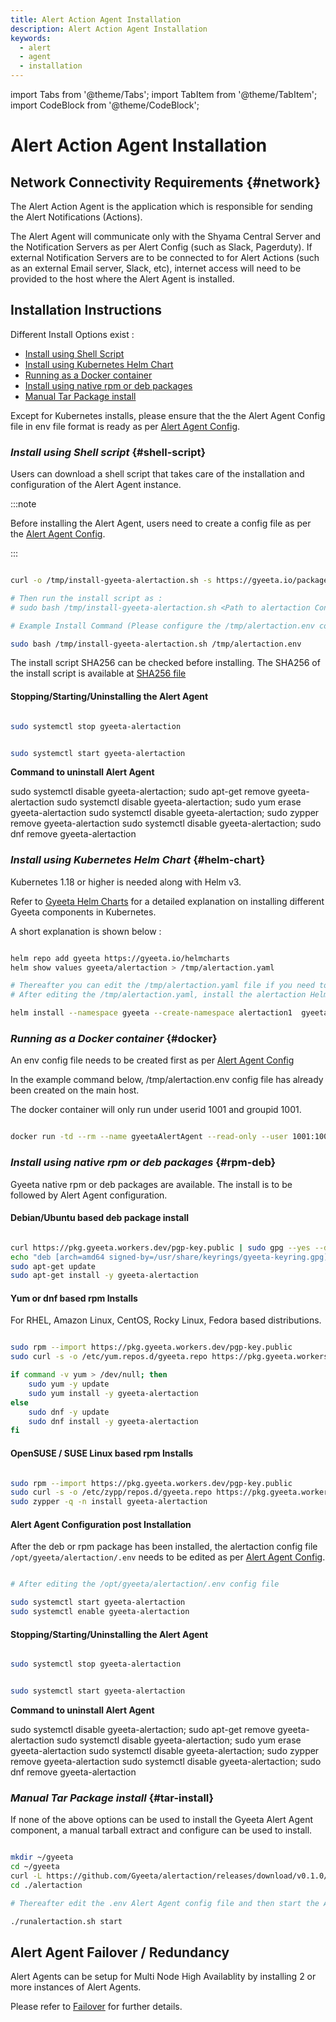 ```yaml
---
title: Alert Action Agent Installation
description: Alert Action Agent Installation
keywords:
  - alert
  - agent
  - installation
---
```


import Tabs from '@theme/Tabs';
import TabItem from '@theme/TabItem';
import CodeBlock from '@theme/CodeBlock';


# Alert Action Agent Installation

## Network Connectivity Requirements {#network}

The Alert Action Agent is the application which is responsible for sending the Alert Notifications (Actions). 

The Alert Agent will communicate only with the Shyama Central Server and the Notification Servers as per Alert Config (such as Slack, Pagerduty).
If external Notification Servers are to be connected to for Alert Actions (such as an external Email server, Slack, etc), internet access will 
need to be provided to the host where the Alert Agent is installed.

## Installation Instructions

Different Install Options exist :

- [Install using Shell Script](#shell-script)
- [Install using Kubernetes Helm Chart](#helm-chart)
- [Running as a Docker container](#docker)
- [Install using native rpm or deb packages](#rpm-deb)
- [Manual Tar Package install](#tar-install)

Except for Kubernetes installs, please ensure that the the Alert Agent Config file in env file format is ready as per [Alert Agent Config](./alertaction_config).

### *Install using Shell script* {#shell-script} 

Users can download a shell script that takes care of the installation and configuration of the Alert Agent instance.

:::note

Before installing the Alert Agent, users need to create a config file as per the [Alert Agent Config](./alertaction_config).

:::


```bash

curl -o /tmp/install-gyeeta-alertaction.sh -s https://gyeeta.io/packages/install-gyeeta-alertaction.sh

# Then run the install script as : 
# sudo bash /tmp/install-gyeeta-alertaction.sh <Path to alertaction Config file in bash env format>

# Example Install Command (Please configure the /tmp/alertaction.env config file first) :

sudo bash /tmp/install-gyeeta-alertaction.sh /tmp/alertaction.env

```

The install script SHA256 can be checked before installing. The SHA256 of the install script is available at [SHA256 file](https://gyeeta.io/packages/install-gyeeta-alertaction.sh.sum)

#### Stopping/Starting/Uninstalling the Alert Agent

```bash title="Command to stop the Alert Agent"

sudo systemctl stop gyeeta-alertaction

```

```bash title="Command to start the Alert Agent"

sudo systemctl start gyeeta-alertaction

```

**Command to uninstall Alert Agent**


<Tabs>
<TabItem value="UbuntuDebian" label="Ubuntu / Debian" default>
<CodeBlock language="sh">
sudo systemctl disable gyeeta-alertaction; sudo apt-get remove gyeeta-alertaction
</CodeBlock>
</TabItem>

<TabItem value="rhel" label="RHEL / CentOS / Amazon Linux">
<CodeBlock language="sh">
sudo systemctl disable gyeeta-alertaction; sudo yum erase gyeeta-alertaction
</CodeBlock>
</TabItem>

<TabItem value="suse" label="SuSE / OpenSuSE">
<CodeBlock language="sh">
sudo systemctl disable gyeeta-alertaction; sudo zypper remove gyeeta-alertaction
</CodeBlock>
</TabItem>

<TabItem value="fedora" label="Fedora Linux">
<CodeBlock language="sh">
sudo systemctl disable gyeeta-alertaction; sudo dnf remove gyeeta-alertaction
</CodeBlock>
</TabItem>

</Tabs>



### *Install using Kubernetes Helm Chart* {#helm-chart}

Kubernetes 1.18 or higher is needed along with Helm v3.

Refer to [Gyeeta Helm Charts](./k8s_helm) for a detailed explanation on installing different
Gyeeta components in Kubernetes.

A short explanation is shown below :

```bash

helm repo add gyeeta https://gyeeta.io/helmcharts
helm show values gyeeta/alertaction > /tmp/alertaction.yaml

# Thereafter you can edit the /tmp/alertaction.yaml file if you need to change any option. 
# After editing the /tmp/alertaction.yaml, install the alertaction Helm chart using :

helm install --namespace gyeeta --create-namespace alertaction1  gyeeta/alertaction -f /tmp/alertaction.yaml

```

### *Running as a Docker container* {#docker}

An env  config file needs to be created first as per [Alert Agent Config](./alertaction_config)

In the example command below, /tmp/alertaction.env config file has already been created on the main host.

The docker container will only run under userid 1001 and groupid 1001.

```bash

docker run -td --rm --name gyeetaAlertAgent --read-only --user 1001:1001 --env CFG_ENV=/tmp/alertaction.env -v /tmp/alertaction.env:/tmp/alertaction.env:ro ghcr.io/gyeeta/alertaction

```

### *Install using native rpm or deb packages* {#rpm-deb}

Gyeeta native rpm or deb packages are available. The install is to be followed by Alert Agent configuration.

#### Debian/Ubuntu based deb package install

```bash

curl https://pkg.gyeeta.workers.dev/pgp-key.public | sudo gpg --yes --dearmor --output /usr/share/keyrings/gyeeta-keyring.gpg
echo "deb [arch=amd64 signed-by=/usr/share/keyrings/gyeeta-keyring.gpg] https://pkg.gyeeta.workers.dev/apt-repo stable main" | sudo tee /etc/apt/sources.list.d/gyeeta.list
sudo apt-get update
sudo apt-get install -y gyeeta-alertaction

```

#### Yum or dnf based rpm Installs

For RHEL, Amazon Linux, CentOS, Rocky Linux, Fedora based distributions.

```bash

sudo rpm --import https://pkg.gyeeta.workers.dev/pgp-key.public
sudo curl -s -o /etc/yum.repos.d/gyeeta.repo https://pkg.gyeeta.workers.dev/rpm-repo/gyeeta.repo

if command -v yum > /dev/null; then 
	sudo yum -y update
	sudo yum install -y gyeeta-alertaction
else
	sudo dnf -y update
	sudo dnf install -y gyeeta-alertaction
fi	

```

#### OpenSUSE / SUSE Linux based rpm Installs

```bash

sudo rpm --import https://pkg.gyeeta.workers.dev/pgp-key.public
sudo curl -s -o /etc/zypp/repos.d/gyeeta.repo https://pkg.gyeeta.workers.dev/rpm-repo/gyeeta.repo
sudo zypper -q -n install gyeeta-alertaction

```


#### Alert Agent Configuration post Installation

After the deb or rpm package has been installed, the alertaction config file `/opt/gyeeta/alertaction/.env` needs
to be edited as per [Alert Agent Config](./alertaction_config).

```bash title="Start alertaction after editing the .env"

# After editing the /opt/gyeeta/alertaction/.env config file

sudo systemctl start gyeeta-alertaction
sudo systemctl enable gyeeta-alertaction

```

#### Stopping/Starting/Uninstalling the Alert Agent

```bash title="Command to stop the Alert Agent"

sudo systemctl stop gyeeta-alertaction

```

```bash title="Command to start the Alert Agent"

sudo systemctl start gyeeta-alertaction

```

**Command to uninstall Alert Agent**


<Tabs>
<TabItem value="UbuntuDebian" label="Ubuntu / Debian" default>
<CodeBlock language="sh">
sudo systemctl disable gyeeta-alertaction; sudo apt-get remove gyeeta-alertaction
</CodeBlock>
</TabItem>

<TabItem value="rhel" label="RHEL / CentOS / Amazon Linux">
<CodeBlock language="sh">
sudo systemctl disable gyeeta-alertaction; sudo yum erase gyeeta-alertaction
</CodeBlock>
</TabItem>

<TabItem value="suse" label="SuSE / OpenSuSE">
<CodeBlock language="sh">
sudo systemctl disable gyeeta-alertaction; sudo zypper remove gyeeta-alertaction
</CodeBlock>
</TabItem>

<TabItem value="fedora" label="Fedora Linux">
<CodeBlock language="sh">
sudo systemctl disable gyeeta-alertaction; sudo dnf remove gyeeta-alertaction
</CodeBlock>
</TabItem>

</Tabs>



### *Manual Tar Package install* {#tar-install}

If none of the above options can be used to install the Gyeeta Alert Agent component, a manual tarball extract and configure
can be used to install.

```bash title="Example Install Command"

mkdir ~/gyeeta
cd ~/gyeeta
curl -L https://github.com/Gyeeta/alertaction/releases/download/v0.1.0/alertaction.tar.gz | tar xzf -
cd ./alertaction

# Thereafter edit the .env Alert Agent config file and then start the Alert Agent as

./runalertaction.sh start

```


## Alert Agent Failover / Redundancy

Alert Agents can be setup for Multi Node High Availablity by installing 2 or more instances of Alert Agents.

Please refer to [Failover](./failover) for further details.

